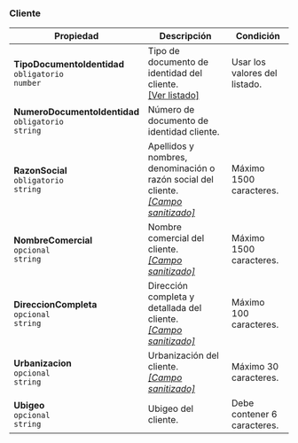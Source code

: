 ### Cliente

| Propiedad                                                     | Descripción                                                   | **Condición**               |
| ------------------------------------------------------------- | ------------------------------------------------------------- | --------------------------- |
| **TipoDocumentoIdentidad**  <br>`obligatorio`  <br>`number`   | Tipo de documento de identidad del cliente.  <br>[[Ver listado]](../Listado/TipoDocumentoIdentidad.md) | Usar los valores del listado. |
| **NumeroDocumentoIdentidad**  <br>`obligatorio`  <br>`string` | Número de documento de identidad cliente.                     |                             |
| **RazonSocial**  <br>`obligatorio`  <br>`string`              | Apellidos y nombres, denominación o razón social del cliente.  <br>[_[Campo sanitizado]_](../Paginas/CampoSanitizado.md) | Máximo 1500 caracteres.     |
| **NombreComercial**  <br>`opcional`  <br>`string`             | Nombre comercial del cliente.  <br>[_[Campo sanitizado]_](../Paginas/CampoSanitizado.md)                                 | Máximo 1500 caracteres.     |
| **DireccionCompleta**  <br>`opcional`  <br>`string`           | Dirección completa y detallada del cliente.  <br>[_[Campo sanitizado]_](../Paginas/CampoSanitizado.md)                   | Máximo 100 caracteres.      |
| **Urbanizacion**  <br>`opcional`  <br>`string`                | Urbanización del cliente.  <br>[_[Campo sanitizado]_](../Paginas/CampoSanitizado.md)                                     | Máximo 30 caracteres.       |
| **Ubigeo**  <br>`opcional`  <br>`string`                      | Ubigeo del cliente.                                           | Debe contener 6 caracteres. |
